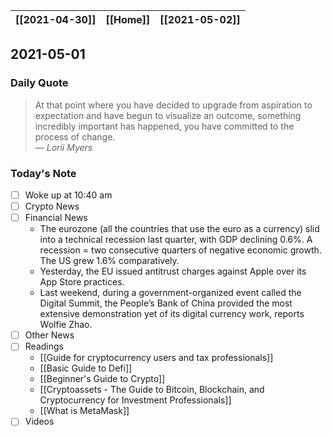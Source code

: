 | [[2021-04-30]] | [[Home]] | [[2021-05-02]] |
| :------------: | :------: | :------------: |

## 2021-05-01 

### Daily Quote
> At that point where you have decided to upgrade from aspiration to expectation and have begun to visualize an outcome, something incredibly important has happened, you have committed to the process of change.  
> &mdash; <cite>Lorii Myers</cite>

### Today's Note
- [ ] Woke up at 10:40 am
- [ ] Crypto News
- [ ] Financial News
	- The eurozone (all the countries that use the euro as a currency) slid into a technical recession last quarter, with GDP declining 0.6%. A recession = two consecutive quarters of negative economic growth. The US grew 1.6% comparatively.
	- Yesterday, the EU issued antitrust charges against Apple over its App Store practices.
	- Last weekend, during a government-organized event called the Digital Summit, the People’s Bank of China provided the most extensive demonstration yet of its digital currency work, reports Wolfie Zhao.
- [ ] Other News
- [ ] Readings
	- [[Guide for cryptocurrency users and tax professionals]]
	- [[Basic Guide to Defi]]
	- [[Beginner's Guide to Crypto]]
	- [[Cryptoassets - The Guide to Bitcoin, Blockchain, and Cryptocurrency for Investment Professionals]]
	- [[What is MetaMask]]
- [ ] Videos